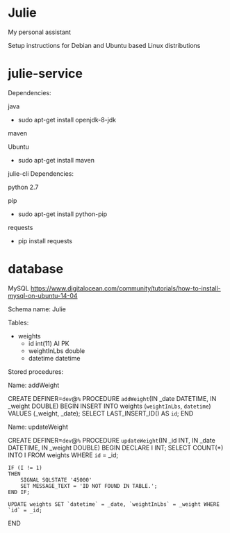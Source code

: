 # Julie
My personal assistant

Setup instructions for Debian and Ubuntu based Linux distributions

julie-service
=======================================
Dependencies: 

java
- sudo apt-get install openjdk-8-jdk

maven

Ubuntu
- sudo apt-get install maven

julie-cli
Dependencies:

python 2.7

pip
- sudo apt-get install python-pip

requests
- pip install requests

database
=======================================

MySQL
https://www.digitalocean.com/community/tutorials/how-to-install-mysql-on-ubuntu-14-04

Schema name: Julie

Tables: 
- weights
    - id int(11) AI PK
    - weightInLbs double
    - datetime datetime

Stored procedures:

Name: addWeight

CREATE DEFINER=`dev`@`%` PROCEDURE `addWeight`(IN _date DATETIME, IN _weight DOUBLE)
BEGIN
    INSERT INTO weights (`weightInLbs`, `datetime`) VALUES (_weight, _date);
    SELECT LAST_INSERT_ID() AS `id`;
END

Name: updateWeight

CREATE DEFINER=`dev`@`%` PROCEDURE `updateWeight`(IN _id INT, IN _date DATETIME, IN _weight DOUBLE)
BEGIN
    DECLARE I INT;
    SELECT COUNT(*) INTO I
    FROM weights 
    WHERE `id` = _id;
    
    IF (I != 1)
    THEN 
        SIGNAL SQLSTATE '45000'
        SET MESSAGE_TEXT = 'ID NOT FOUND IN TABLE.';
    END IF;
    
    UPDATE weights SET `datetime` = _date, `weightInLbs` = _weight WHERE `id` = _id;
END
